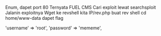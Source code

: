 Enum, dapet port 80
Ternyata FUEL CMS
Cari exploit lewat searchsploit
Jalanin exploitnya
Wget ke revshell kita
IP/rev.php buat rev shell
cd home/www-data dapet flag

'username' => 'root',
'password' => 'mememe',